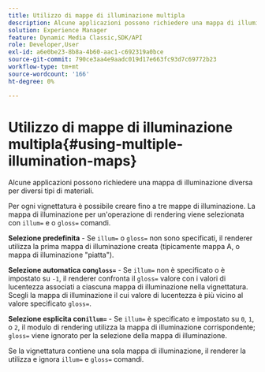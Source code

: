 ```yaml
---
title: Utilizzo di mappe di illuminazione multipla
description: Alcune applicazioni possono richiedere una mappa di illuminazione diversa per diversi tipi di materiali.
solution: Experience Manager
feature: Dynamic Media Classic,SDK/API
role: Developer,User
exl-id: a6e0be23-8b8a-4b60-aac1-c692319a0bce
source-git-commit: 790ce3aa4e9aadc019d17e663fc93d7c69772b23
workflow-type: tm+mt
source-wordcount: '166'
ht-degree: 0%

---
```


# Utilizzo di mappe di illuminazione multipla{#using-multiple-illumination-maps}

Alcune applicazioni possono richiedere una mappa di illuminazione diversa per diversi tipi di materiali.

Per ogni vignettatura è possibile creare fino a tre mappe di illuminazione. La mappa di illuminazione per un&#39;operazione di rendering viene selezionata con `illum=` e o `gloss=` comandi.

**Selezione predefinita** - Se `illum=` o `gloss=` non sono specificati, il renderer utilizza la prima mappa di illuminazione creata (tipicamente mappa A, o mappa di illuminazione &quot;piatta&quot;).

**Selezione automatica con`gloss=`** - Se `illum=` non è specificato o è impostato su `-1`, il renderer confronta il `gloss=` valore con i valori di lucentezza associati a ciascuna mappa di illuminazione nella vignettatura. Scegli la mappa di illuminazione il cui valore di lucentezza è più vicino al valore specificato `gloss=`.

**Selezione esplicita con`illum=`** - Se `illum=` è specificato e impostato su `0`, `1`, o `2`, il modulo di rendering utilizza la mappa di illuminazione corrispondente; `gloss=` viene ignorato per la selezione della mappa di illuminazione.

Se la vignettatura contiene una sola mappa di illuminazione, il renderer la utilizza e ignora `illum=` e `gloss=` comandi.
